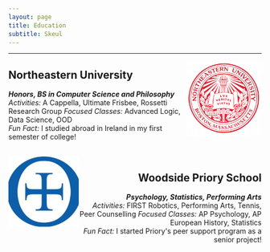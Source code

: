 ```yaml
---
layout: page
title: Education
subtitle: Skeul
---
```

***

<img src="/assets/img/neucircle.png" align="right" width="150" height="150">

  <div style="text-align: left;">
    <p>
      <h2>Northeastern University</h2>
      <b><i>Honors, BS in Computer Science and Philosophy</i></b><br>
        <i>Activities:</i> A Cappella, Ultimate Frisbee, Rossetti Research Group
        <i>Focused Classes:</i> Advanced Logic, Data Science, OOD <br>
        <i>Fun Fact:</i> I studied abroad in Ireland in my first semester of college!
    </p>
  </div><br>

<img src="/assets/img/priorycircle.jpeg" align="left" width="140" height="140">

  <div style="text-align: right;">
    <p>
      <h2>Woodside Priory School</h2>
      <b><i>Psychology, Statistics, Performing Arts</i></b><br>
        <i>Activities:</i> FIRST Robotics, Performing Arts, Tennis, Peer Counselling
        <i>Focused Classes:</i> AP Psychology, AP European History, Statistics<br>
        <i>Fun Fact:</i> I started Priory's peer support program as a senior project!
    </p>
  </div><br>